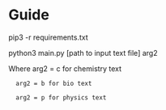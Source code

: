 # Guide

pip3 -r requirements.txt

python3 main.py [path to input text file] arg2

Where arg2 = c for chemistry text

      arg2 = b for bio text
      
      arg2 = p for physics text
